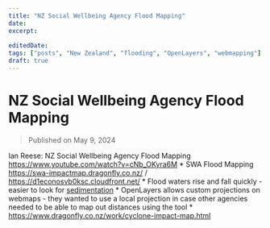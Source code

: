 ```yaml
---
title: "NZ Social Wellbeing Agency Flood Mapping"
date: 
excerpt: 
 
editedDate:
tags: ["posts", "New Zealand", "flooding", "OpenLayers", "webmapping"]
draft: true
---
```

# NZ Social Wellbeing Agency Flood Mapping

> Published on May 9, 2024

Ian Reese: NZ Social Wellbeing Agency Flood Mapping https://www.youtube.com/watch?v=cNb_OKyra6M
	* SWA Flood Mapping https://swa-impactmap.dragonfly.co.nz/ / https://d1econosvb0ksc.cloudfront.net/
	* Flood waters rise and fall quickly - easier to look for [sedimentation](https://www.un-spider.org/advisory-support/recommended-practices/recommended-practice-mudslides-and-associated-flood)
	* OpenLayers allows custom projections on webmaps - they wanted to use a local projection in case other agencies needed to be able to map out distances using the tool 
	* https://www.dragonfly.co.nz/work/cyclone-impact-map.html
